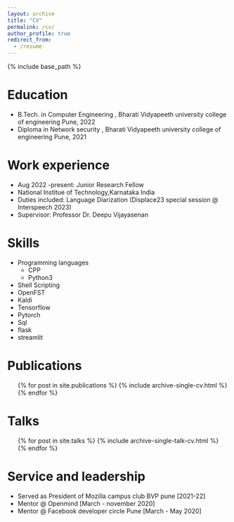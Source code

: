 ```yaml
---
layout: archive
title: "CV"
permalink: /cv/
author_profile: true
redirect_from:
  - /resume
---
```


{% include base_path %}

Education
======
* B.Tech. in Computer Engineering ,  Bharati Vidyapeeth university college of engineering Pune, 2022
* Diploma in Network security , Bharati Vidyapeeth university college of engineering Pune, 2021


Work experience
======
  * Aug 2022 -present: Junior Research Fellow
  * National Institue of Technology,Karnataka India
  * Duties included: Language Diarization (Displace23 special session @ Interspeech 2023)
  * Supervisor: Professor Dr. Deepu Vijayasenan

  
Skills
======
* Programming languages
  * CPP
  * Python3
* Shell Scripting
* OpenFST
* Kaldi
* Tensorflow
* Pytorch
* Sql
* flask
* streamlit

Publications
======
  <ul>{% for post in site.publications %}
    {% include archive-single-cv.html %}
  {% endfor %}</ul>
  
Talks
======
  <ul>{% for post in site.talks %}
    {% include archive-single-talk-cv.html %}
  {% endfor %}</ul>
  
  
Service and leadership
======
* Served as President of Mozilla campus club BVP pune [2021-22]
* Mentor @ Openmind [March - november 2020]
* Mentor @ Facebook developer circle Pune  [March - May 2020]
